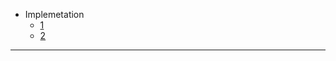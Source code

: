 - Implemetation
  - [1](https://github.com/rnfor-pro/monitoring-logging/tree/main/kube-EKS#readme)
  - [2]( https://github.com/rnfor-pro/monitoring-logging/tree/main/01-DevSecOps-Project#:~:text=23%20minutes%20ago-,README.md,-Deploy%20Netflix%20Clone)
---
  

